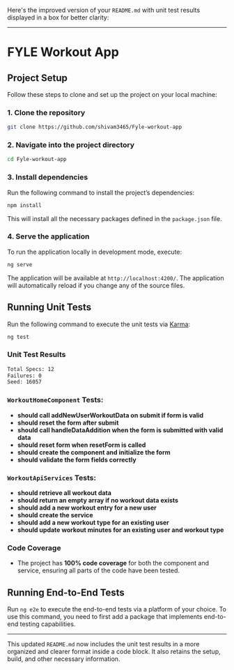 Here's the improved version of your `README.md` with unit test results displayed in a box for better clarity:

---

# FYLE Workout App

## Project Setup

Follow these steps to clone and set up the project on your local machine:

### 1. Clone the repository

```bash
git clone https://github.com/shivam3465/Fyle-workout-app
```

### 2. Navigate into the project directory

```bash
cd Fyle-workout-app
```

### 3. Install dependencies

Run the following command to install the project’s dependencies:

```bash
npm install
```

This will install all the necessary packages defined in the `package.json` file.

### 4. Serve the application

To run the application locally in development mode, execute:

```bash
ng serve
```

The application will be available at `http://localhost:4200/`. The application will automatically reload if you change any of the source files.

## Running Unit Tests

Run the following command to execute the unit tests via [Karma](https://karma-runner.github.io):

```bash
ng test
```

### Unit Test Results

```bash
Total Specs: 12  
Failures: 0  
Seed: 16057
```

### `WorkoutHomeComponent` Tests:
- **should call addNewUserWorkoutData on submit if form is valid**
- **should reset the form after submit**
- **should call handleDataAddition when the form is submitted with valid data**
- **should reset form when resetForm is called**
- **should create the component and initialize the form**
- **should validate the form fields correctly**

### `WorkoutApiServices` Tests:
- **should retrieve all workout data**
- **should return an empty array if no workout data exists**
- **should add a new workout entry for a new user**
- **should create the service**
- **should add a new workout type for an existing user**
- **should update workout minutes for an existing user and workout type**

### Code Coverage

- The project has **100% code coverage** for both the component and service, ensuring all parts of the code have been tested.

## Running End-to-End Tests

Run `ng e2e` to execute the end-to-end tests via a platform of your choice. To use this command, you need to first add a package that implements end-to-end testing capabilities.

---

This updated `README.md` now includes the unit test results in a more organized and clearer format inside a code block. It also retains the setup, build, and other necessary information.

